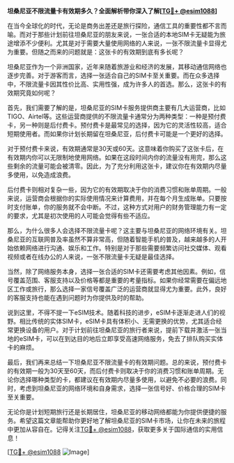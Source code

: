 **坦桑尼亚不限流量卡有效期多久？全面解析带你深入了解[[TG💪+ @esim1088](https://t.me/s/esim1088)]**

在当今全球化的时代，无论是商务出差还是旅行探险，通信工具的重要性都不言而喻。而对于那些计划前往坦桑尼亚的朋友来说，一张合适的本地SIM卡无疑能为旅途增添不少便利。尤其是对于需要大量使用网络的人来说，一张不限流量卡显得尤为重要。但随之而来的问题就是：这张卡的有效期到底有多长呢？

坦桑尼亚作为一个非洲国家，近年来随着旅游业和经济的发展，其移动通信网络也逐步完善。对于游客而言，选择一张适合自己的SIM卡至关重要。而在众多选择中，不限流量卡因其性价比高、实用性强，成为许多人的首选。那么，这张卡的有效期究竟如何呢？

首先，我们需要了解的是，坦桑尼亚的SIM卡服务提供商主要有几大运营商，比如TIGO、Airtel等。这些运营商提供的不限流量卡通常分为两种类型：一种是预付费卡，另一种则是后付费卡。预付费卡是最常见的选择，因为它的灵活性较高，适合短期使用者。而如果你计划长期留在坦桑尼亚，后付费卡可能是一个更好的选择。

对于预付费卡来说，有效期通常是30天或60天。这意味着你购买了这张卡后，在有效期内你可以无限制地使用网络。如果在这段时间内你的流量没有用完，那么这些剩余的流量可能会被清零。因此，为了充分利用这张卡，建议你在有效期内尽量多使用，以免造成浪费。

后付费卡则相对复杂一些，因为它的有效期取决于你的消费习惯和账单周期。一般来说，运营商会根据你的实际使用情况来计算费用，并在每个月生成账单。只要按时支付账单，你的服务就不会中断。不过，这种方式对用户的财务管理能力有一定的要求，尤其是初次使用的人可能会觉得有些不适应。

那么，为什么很多人会选择不限流量卡呢？这主要与坦桑尼亚的网络环境有关。坦桑尼亚的互联网普及率虽然不算非常高，但随着智能手机的普及，越来越多的人开始依赖网络进行沟通、娱乐和工作。特别是对于那些需要频繁访问社交媒体、观看视频或者在线办公的人来说，一张不限流量卡无疑是最佳选择。

当然，除了网络服务本身，选择一张合适的SIM卡还需要考虑其他因素。例如，信号覆盖范围、客服支持以及价格等都是重要的考量指标。如果你经常需要在偏远地区工作或旅行，那么选择一家信号覆盖广泛的运营商就显得尤为重要。此外，良好的客服支持也能在遇到问题时为你提供及时的帮助。

说到这里，不得不提一下eSIM技术。随着科技的进步，eSIM卡逐渐走进人们的视野。相比传统的实体SIM卡，eSIM卡具有体积小、无需更换的优势，尤其适合经常更换设备的用户。对于计划前往坦桑尼亚的旅行者来说，提前下载并激活一张当地的eSIM卡，可以在到达目的地后立即享受高速网络服务，免去了排队购买实体卡的麻烦。

最后，我们再来总结一下坦桑尼亚不限流量卡的有效期问题。总的来说，预付费卡的有效期一般为30天至60天，而后付费卡则取决于你的消费习惯和账单周期。无论你选择哪种类型的卡，都建议在有效期内尽量多使用，以避免不必要的浪费。同时，考虑到坦桑尼亚的网络环境和自身需求，选择一张信号好、价格合理的SIM卡至关重要。

无论你是计划短期旅行还是长期居住，坦桑尼亚的移动网络都能为你提供便捷的服务。希望这篇文章能帮助你更好地了解坦桑尼亚的SIM卡市场，让你在未来的旅程中更加从容自在。记得关注[TG💪+ @esim1088](https://t.me/s/esim1088)，获取更多关于国际通信的实用信息！

[[TG💪+ @esim1088](https://t.me/s/esim1088) ![Image](https://i.postimg.cc/4NQfJmqS/Snipaste-2025-05-13-00-14-12.png)]